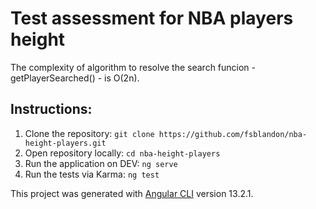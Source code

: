 # Test assessment for NBA players height

The complexity of algorithm to resolve the search funcion - getPlayerSearched() - is O(2n).

## Instructions:
1. Clone the repository: `git clone https://github.com/fsblandon/nba-height-players.git`
2. Open repository locally: `cd nba-height-players`
3. Run the application on DEV: `ng serve`
4. Run the tests via Karma: `ng test`

This project was generated with [Angular CLI](https://github.com/angular/angular-cli) version 13.2.1.
